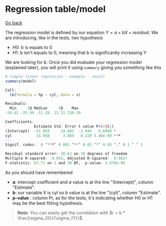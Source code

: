 # Regression table/model

[Go back](..)

The regression model is defined by our
equation $Y = a + b X + residual$. We are introducing,
like in the tests, two hypothesis

* $H0$: b is equals to 0
* $H1$: b isn't equals to 0, meaning that
  b is significantly increasing Y

We are looking for $b$. Once you did evaluate
your regression model (explained
later), you will print it using ``summary``
giving you something like this

```r
# simple linear regression - example - result
summary(model)

Call:
  lm(formula = hp ~ cyl, data = v)

Residuals:
  Min     1Q Median     3Q    Max
-54.61 -25.99 -11.28  21.51 130.39

Coefficients:
             Estimate Std. Error t value Pr(>|t|)
(Intercept)  -51.054     24.982  -2.044   0.0499 *
cyl           31.958      3.884   8.229 3.48e-09 ***
---
Signif. codes:  0 ‘***’ 0.001 ‘**’ 0.01 ‘*’ 0.05 ‘.’ 0.1 ‘ ’ 1

Residual standard error: 38.62 on 30 degrees of freedom
Multiple R-squared:  0.693,	Adjusted R-squared:  0.6827
F-statistic: 67.71 on 1 and 30 DF,  p-value: 3.478e-09
```

As you should have remembered

* **a**: intercept coefficient and $a$ value
  is at the line "(Intercept)", column "Estimate".
* **b**: our variable X is cyl so $b$ value is
  at the line "(cyl)", column "Estimate".
* **p-value** : column Pr, as for the tests, it's indicating
  whether H0 or H1 may be the best fitting hypothesis.

> **Note**:
> You can easily get the correlation with
> $r = b * \frac{\sigma_{X}}{\sigma_{Y}}$.